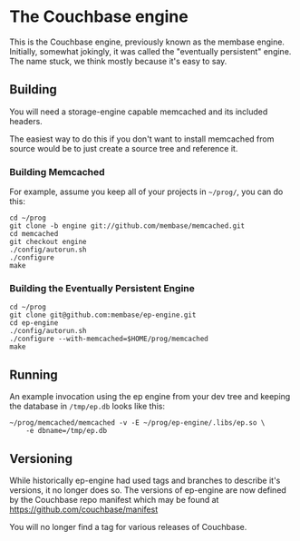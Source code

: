 # The Couchbase engine

This is the Couchbase engine, previously known as the membase engine.
Initially, somewhat jokingly, it was called the "eventually
persistent" engine.  The name stuck, we think mostly because it's easy
to say.

## Building

You will need a storage-engine capable memcached and its included
headers.

The easiest way to do this if you don't want to install memcached from
source would be to just create a source tree and reference it.

### Building Memcached

For example, assume you keep all of your projects in `~/prog/`, you
can do this:

    cd ~/prog
    git clone -b engine git://github.com/membase/memcached.git
    cd memcached
    git checkout engine
    ./config/autorun.sh
    ./configure
    make

### Building the Eventually Persistent Engine

    cd ~/prog
    git clone git@github.com:membase/ep-engine.git
    cd ep-engine
    ./config/autorun.sh
    ./configure --with-memcached=$HOME/prog/memcached
    make

## Running

An example invocation using the ep engine from your dev tree and
keeping the database in `/tmp/ep.db` looks like this:

    ~/prog/memcached/memcached -v -E ~/prog/ep-engine/.libs/ep.so \
        -e dbname=/tmp/ep.db

## Versioning

While historically ep-engine had used tags and branches to describe
it's versions, it no longer does so.  The versions of ep-engine are
now defined by the Couchbase repo manifest which may be found at
https://github.com/couchbase/manifest

You will no longer find a tag for various releases of Couchbase.
